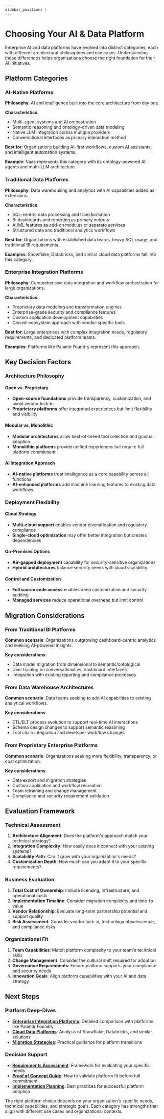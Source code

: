 ```yaml
---
sidebar_position: 1
---
```


# Choosing Your AI & Data Platform

Enterprise AI and data platforms have evolved into distinct categories, each with different architectural philosophies and use cases. Understanding these differences helps organizations choose the right foundation for their AI initiatives.

## Platform Categories

### AI-Native Platforms
**Philosophy**: AI and intelligence built into the core architecture from day one.

**Characteristics**:
- Multi-agent systems and AI orchestration
- Semantic reasoning and ontology-driven data modeling
- Native LLM integration across multiple providers
- Conversational interfaces as primary interaction method

**Best for**: Organizations building AI-first workflows, custom AI assistants, and intelligent automation systems.

**Example**: Naas represents this category with its ontology-powered AI agents and multi-LLM architecture.

### Traditional Data Platforms
**Philosophy**: Data warehousing and analytics with AI capabilities added as extensions.

**Characteristics**:
- SQL-centric data processing and transformation
- BI dashboards and reporting as primary outputs
- AI/ML features as add-on modules or separate services
- Structured data and traditional analytics workflows

**Best for**: Organizations with established data teams, heavy SQL usage, and traditional BI requirements.

**Examples**: Snowflake, Databricks, and similar cloud data platforms fall into this category.

### Enterprise Integration Platforms
**Philosophy**: Comprehensive data integration and workflow orchestration for large organizations.

**Characteristics**:
- Proprietary data modeling and transformation engines
- Enterprise-grade security and compliance features
- Custom application development capabilities
- Closed-ecosystem approach with vendor-specific tools

**Best for**: Large enterprises with complex integration needs, regulatory requirements, and dedicated platform teams.

**Examples**: Platforms like Palantir Foundry represent this approach.

## Key Decision Factors

### Architecture Philosophy

#### Open vs. Proprietary
- **Open-source foundations** provide transparency, customization, and avoid vendor lock-in
- **Proprietary platforms** offer integrated experiences but limit flexibility and visibility

#### Modular vs. Monolithic
- **Modular architectures** allow best-of-breed tool selection and gradual adoption
- **Monolithic platforms** provide unified experiences but require full platform commitment

#### AI Integration Approach
- **AI-native platforms** treat intelligence as a core capability across all functions
- **AI-enhanced platforms** add machine learning features to existing data workflows

### Deployment Flexibility

#### Cloud Strategy
- **Multi-cloud support** enables vendor diversification and regulatory compliance
- **Single-cloud optimization** may offer better integration but creates dependencies

#### On-Premises Options
- **Air-gapped deployment** capability for security-sensitive organizations
- **Hybrid architectures** balance security needs with cloud scalability

#### Control and Customization
- **Full source code access** enables deep customization and security auditing
- **Managed services** reduce operational overhead but limit control

## Migration Considerations

### From Traditional BI Platforms
**Common scenario**: Organizations outgrowing dashboard-centric analytics and seeking AI-powered insights.

**Key considerations**:
- Data model migration from dimensional to semantic/ontological
- User training on conversational vs. dashboard interfaces
- Integration with existing reporting and compliance processes

### From Data Warehouse Architectures
**Common scenario**: Data teams seeking to add AI capabilities to existing analytical workflows.

**Key considerations**:
- ETL/ELT process evolution to support real-time AI interactions
- Schema design changes to support semantic reasoning
- Tool chain integration and developer workflow changes

### From Proprietary Enterprise Platforms
**Common scenario**: Organizations seeking more flexibility, transparency, or cost optimization.

**Key considerations**:
- Data export and migration strategies
- Custom application and workflow recreation
- Team retraining and change management
- Compliance and security requirement validation

## Evaluation Framework

### Technical Assessment
1. **Architecture Alignment**: Does the platform's approach match your technical strategy?
2. **Integration Complexity**: How easily does it connect with your existing systems?
3. **Scalability Path**: Can it grow with your organization's needs?
4. **Customization Depth**: How much can you adapt it to your specific requirements?

### Business Evaluation
1. **Total Cost of Ownership**: Include licensing, infrastructure, and operational costs
2. **Implementation Timeline**: Consider migration complexity and time-to-value
3. **Vendor Relationship**: Evaluate long-term partnership potential and support quality
4. **Risk Assessment**: Consider vendor lock-in, technology obsolescence, and compliance risks

### Organizational Fit
1. **Team Capabilities**: Match platform complexity to your team's technical skills
2. **Change Management**: Consider the cultural shift required for adoption
3. **Governance Requirements**: Ensure platform supports your compliance and security needs
4. **Innovation Goals**: Align platform capabilities with your AI and data strategy

## Next Steps

### Platform Deep-Dives
- **[Enterprise Integration Platforms](./enterprise-integration)**: Detailed comparison with platforms like Palantir Foundry
- **[Cloud Data Platforms](./cloud-data-platforms)**: Analysis of Snowflake, Databricks, and similar solutions
- **[Migration Strategies](./migration-strategies)**: Practical guidance for platform transitions

### Decision Support
- **[Requirements Assessment](./requirements-assessment)**: Framework for evaluating your specific needs
- **[Proof of Concept Guide](./poc-guide)**: How to validate platform fit before full commitment
- **[Implementation Planning](./implementation-planning)**: Best practices for successful platform adoption

The right platform choice depends on your organization's specific needs, technical capabilities, and strategic goals. Each category has strengths that align with different use cases and organizational contexts.
